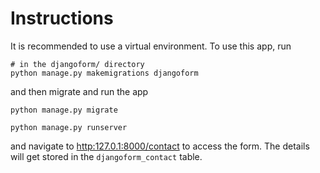 # Instructions

It is recommended to use a virtual environment. To use this app, run

```
# in the djangoform/ directory
python manage.py makemigrations djangoform
```

and then migrate and run the app
```
python manage.py migrate
```

```
python manage.py runserver
```

and navigate to [http:127.0.1:8000/contact](http:127.0.1:8000/contact) to access the form. The details will get stored in the `djangoform_contact` table.
